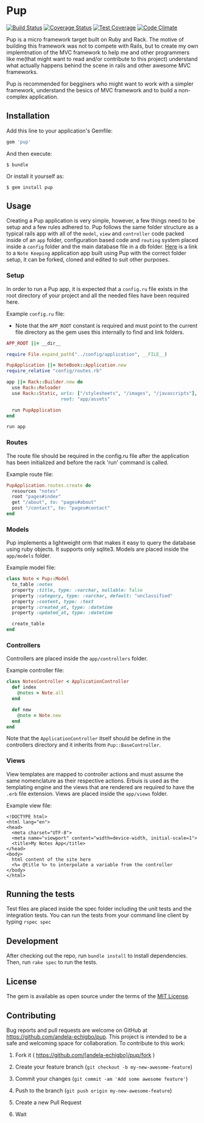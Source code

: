 # Pup

[![Build Status](https://travis-ci.org/andela-echigbo/pup.svg?branch=master)](https://travis-ci.org/andela-echigbo/pup) [![Coverage Status](https://coveralls.io/repos/github/andela-echigbo/pup/badge.svg?branch=master)](https://coveralls.io/github/andela-echigbo/pup?branch=master) [![Test Coverage](https://codeclimate.com/github/andela-echigbo/pup/badges/coverage.svg)](https://codeclimate.com/github/andela-echigbo/pup/coverage) [![Code Climate](https://codeclimate.com/github/andela-echigbo/pup/badges/gpa.svg)](https://codeclimate.com/github/andela-echigbo/pup)


Pup is a micro framework target built on Ruby and Rack. The motive of building this framework was not to compete with Rails, but to create my own implemtnation of the MVC framework to help me and other programmers like me(that might want to read and/or contribute to this project) understand what actually happens behind the scene in rails and other awesome MVC frameworks.

Pup is recommended for begginers who might want to work with a simpler framework, understand the besics of MVC framework and to build a non-complex application.

## Installation

Add this line to your application's Gemfile:

```ruby
gem 'pup'
```

And then execute:

    $ bundle

Or install it yourself as:

    $ gem install pup

## Usage

Creating a Pup application is very simple, however, a few things need to be setup and a few rules adhered to. Pup follows the same folder structure as a typical rails app with all of the `model`, `view` and `controller` code packed inside of an `app` folder, configuration based code and `routing` system placed inside a `config` folder and the main database file in a db folder. [Here](https://github.com/andela-echigbo/pup-notebook) is a link to a `Note Keeping` application app built using Pup with the correct folder setup, it can be forked, cloned and edited to suit other purposes.

### Setup

In order to run a Pup app, it is expected that a `config.ru` file exists in the root directory of your project and all the needed files have been required here.

Example `config.ru` file:

* Note that the `APP_ROOT` constant is required and must point to the current file directory as the gem uses this internally to find and link folders.

```ruby
APP_ROOT ||= __dir__

require File.expand_path("../config/application", __FILE__)

PupApplication ||= NoteBook::Application.new
require_relative "config/routes.rb"

app ||= Rack::Builder.new do
  use Rack::Reloader
  use Rack::Static, urls: ["/stylesheets", "/images", "/javascripts"],
                    root: "app/assets"

  run PupApplication
end

run app

```

### Routes

The route file should be required in the config.ru file after the application has been initialized and before the rack 'run' command is called.

Example route file:

```ruby
PupApplication.routes.create do
  resources "notes"
  root "pages#index"
  get "/about", to: "pages#about"
  post "/contact", to: "pages#contact"
end

```

### Models

Pup implements a lightweight orm that makes it easy to query the database using ruby objects. It supports only sqlite3. Models are placed inside the `app/models` folder.

Example model file:

```ruby
class Note < Pup::Model
  to_table :notes
  property :title, type: :varchar, nullable: false
  property :category, type: :varchar, default: "unclassified"
  property :content, type: :text
  property :created_at, type: :datetime
  property :updated_at, type: :datetime

  create_table
end

```

### Controllers

Controllers are placed inside the `app/controllers` folder.

Example controller file:

```ruby
class NotesController < ApplicationController
  def index
    @notes = Note.all
  end

  def new
    @note = Note.new
  end
end

```

Note that the `ApplicationController` itself should be define in the controllers directory and it inherits from `Pup::BaseController`.

### Views

View templates are mapped to controller actions and must assume the same nomenclature as their respective actions. Erbuis is used as the templating engine and the views that are rendered are required to have the `.erb` file extension. Views are placed inside the `app/views` folder.

Example view file:

```erb
<!DOCTYPE html>
<html lang="en">
<head>
  <meta charset="UTF-8">
  <meta name="viewport" content="width=device-width, initial-scale=1">
  <title>My Notes App</title>
</head>
<body>
  html content of the site here
  <%= @title %> to interpolate a variable from the controller
</body>
</html>
```
## Running the tests

Test files are placed inside the spec folder including the unit tests and the integration tests. You can run the tests from your command line client by typing `rspec spec`

## Development

After checking out the repo, run `bundle install` to install dependencies. Then, run `rake spec` to run the tests.

## License

The gem is available as open source under the terms of the [MIT License](http://opensource.org/licenses/MIT).



## Contributing

Bug reports and pull requests are welcome on GitHub at https://github.com/andela-echigbo/pup. This project is intended to be a safe and welcoming space for collaboration. To contribute to this work:

1. Fork it ( https://github.com/[andela-echigbo]/pup/fork )

2. Create your feature branch (`git checkout -b my-new-awesome-feature`)

3. Commit your changes (`git commit -am 'Add some awesome feature'`)

4. Push to the branch (`git push origin my-new-awesome-feature`)

5. Create a new Pull Request

6. Wait
